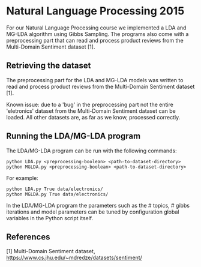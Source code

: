 # Natural Language Processing 2015
For our Natural Language Processing course we implemented a LDA and MG-LDA algorithm using Gibbs Sampling. The programs also come with a preprocessing part that can read and process product reviews from the Multi-Domain Sentiment dataset [1].
## Retrieving the dataset
The preprocessing part for the LDA and MG-LDA models was written to read and process product reviews from the Multi-Domain Sentiment dataset [1].

Known issue: due to a 'bug' in the preprocessing part not the entire 'eletronics' dataset from the Multi-Domain Sentiment dataset can be loaded. All other datasets are, as far as we know, processed correctly.

## Running the LDA/MG-LDA program
The LDA/MG-LDA program can be run with the following commands:
```
python LDA.py <preprocessing-boolean> <path-to-dataset-directory>
python MGLDA.py <preprocessing-boolean> <path-to-dataset-directory>
```
For example:
```
python LDA.py True data/electronics/
python MGLDA.py True data/electronics/
```
In the LDA/MG-LDA program the parameters such as the # topics, # gibbs iterations and model parameters can be tuned by configuration global variables in the Python script itself.

## References
[1] Multi-Domain Sentiment dataset, https://www.cs.jhu.edu/~mdredze/datasets/sentiment/

